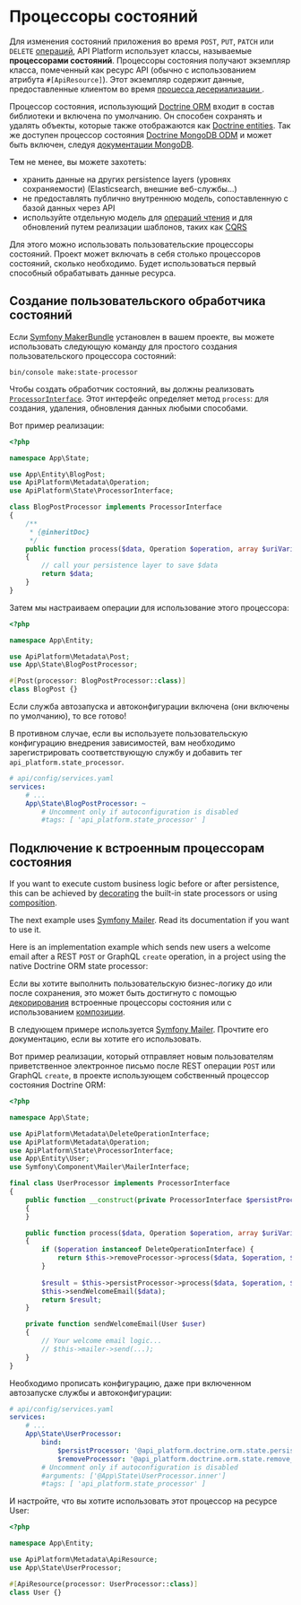 # Процессоры состояний

Для изменения состояний приложения во время `POST`, `PUT`, `PATCH` или `DELETE` [операций](operations.md), API Platform использует
классы, называемые **процессорами состояний**. Процессоры состояния получают экземпляр класса, помеченный как ресурс API (обычно с использованием
атрибута `#[ApiResource]`). Этот экземпляр содержит данные, предоставленные клиентом во время [процесса десериализации
](serialization-ru.md).

Процессор состояния, использующий [Doctrine ORM](https://www.doctrine-project.org/projects/orm.html ) входит в состав библиотеки и
включена по умолчанию. Он способен сохранять и удалять объекты, которые также отображаются как [Doctrine entities](https://www.doctrine-project.org/projects/doctrine-orm/en/current/reference/basic-mapping.html).
Так же доступен процессор состояния [Doctrine MongoDB ODM](https://www.doctrine-project.org/projects/mongodb-odm.html) и может быть включен, следуя [документации MongoDB](mongodb.md ).

Тем не менее, вы можете захотеть:

* хранить данные на других persistence layers (уровнях сохраняемости) (Elasticsearch, внешние веб-службы...)
* не предоставлять публично внутреннюю модель, сопоставленную с базой данных через API
* используйте отдельную модель для [операций чтения](state-providers.md) и для обновлений путем реализации шаблонов, таких как [CQRS](https://martinfowler.com/bliki/CQRS.html )

Для этого можно использовать пользовательские процессоры состояний. Проект может включать в себя столько процессоров состояний, сколько необходимо.
Будет использоваться первый способный обрабатывать данные ресурса.

## Создание пользовательского обработчика состояний

Если [Symfony MakerBundle](https://symfony.com/doc/current/bundles/SymfonyMakerBundle) установлен в вашем проекте, вы можете использовать следующую команду для простого создания пользовательского процессора состояний:

```console
bin/console make:state-processor
```

Чтобы создать обработчик состояний, вы должны реализовать [`ProcessorInterface`](https://github.com/api-platform/core/blob/main/src/State/ProcessorInterface.php).
Этот интерфейс определяет метод `process`: для создания, удаления, обновления данных любыми способами.

Вот пример реализации:

```php
<?php

namespace App\State;

use App\Entity\BlogPost;
use ApiPlatform\Metadata\Operation;
use ApiPlatform\State\ProcessorInterface;

class BlogPostProcessor implements ProcessorInterface
{
    /**
     * {@inheritDoc}
     */
    public function process($data, Operation $operation, array $uriVariables = [], array $context = [])
    {
        // call your persistence layer to save $data
        return $data;
    }
}
```

Затем мы настраиваем операции для использование этого процессора:

```php
<?php

namespace App\Entity;

use ApiPlatform\Metadata\Post;
use App\State\BlogPostProcessor;

#[Post(processor: BlogPostProcessor::class)]
class BlogPost {}
```

Если служба автозапуска и автоконфигурации включена (они включены по умолчанию), то все готово!

В противном случае, если вы используете пользовательскую конфигурацию внедрения зависимостей, вам необходимо зарегистрировать соответствующую службу и добавить
тег `api_platform.state_processor`.

```yaml
# api/config/services.yaml
services:
    # ...
    App\State\BlogPostProcessor: ~
        # Uncomment only if autoconfiguration is disabled
        #tags: [ 'api_platform.state_processor' ]
```

## Подключение к встроенным процессорам состояния

If you want to execute custom business logic before or after persistence, this can be achieved by [decorating](https://symfony.com/doc/current/service_container/service_decoration.html) the built-in state processors or using [composition](https://en.wikipedia.org/wiki/Object_composition).

The next example uses [Symfony Mailer](https://symfony.com/doc/current/mailer.html). Read its documentation if you want to use it.

Here is an implementation example which sends new users a welcome email after a REST `POST` or GraphQL `create` operation, in a project using the native Doctrine ORM state processor:

Если вы хотите выполнить пользовательскую бизнес-логику до или после сохранения, это может быть достигнуто с помощью [декорирования](https://symfony.com/doc/current/service_container/service_decoration.html)
встроенные процессоры состояния или с использованием [композиции](https://en.wikipedia.org/wiki/Object_composition).

В следующем примере используется [Symfony Mailer](https://symfony.com/doc/current/mailer.html ).
Прочтите его документацию, если вы хотите его использовать.

Вот пример реализации, который отправляет новым пользователям приветственное электронное письмо
после REST операции `POST` или GraphQL `create`, в проекте использующем собственный процессор состояния Doctrine ORM:

```php
<?php

namespace App\State;

use ApiPlatform\Metadata\DeleteOperationInterface;
use ApiPlatform\Metadata\Operation;
use ApiPlatform\State\ProcessorInterface;
use App\Entity\User;
use Symfony\Component\Mailer\MailerInterface;

final class UserProcessor implements ProcessorInterface
{
    public function __construct(private ProcessorInterface $persistProcessor, private ProcessorInterface $removeProcessor, MailerInterface $mailer)
    {
    }

    public function process($data, Operation $operation, array $uriVariables = [], array $context = [])
    {
        if ($operation instanceof DeleteOperationInterface) {
            return $this->removeProcessor->process($data, $operation, $uriVariables, $context);
        }
    
        $result = $this->persistProcessor->process($data, $operation, $uriVariables, $context);
        $this->sendWelcomeEmail($data);
        return $result;
    }

    private function sendWelcomeEmail(User $user)
    {
        // Your welcome email logic...
        // $this->mailer->send(...);
    }
}
```

Необходимо прописать конфигурацию, даже при включенном автозапуске службы и автоконфигурации:

```yaml
# api/config/services.yaml
services:
    # ...
    App\State\UserProcessor:
        bind:
            $persistProcessor: '@api_platform.doctrine.orm.state.persist_processor'
            $removeProcessor: '@api_platform.doctrine.orm.state.remove_processor'
        # Uncomment only if autoconfiguration is disabled
        #arguments: ['@App\State\UserProcessor.inner']
        #tags: [ 'api_platform.state_processor' ]
```

И настройте, что вы хотите использовать этот процессор на ресурсе User:

```php
<?php

namespace App\Entity;

use ApiPlatform\Metadata\ApiResource;
use App\State\UserProcessor;

#[ApiResource(processor: UserProcessor::class)]
class User {}
```
